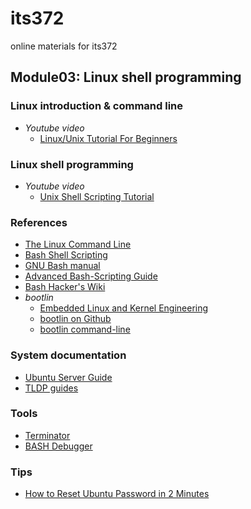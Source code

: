 # its372
online materials for its372


## Module03: Linux shell programming

### Linux introduction & command line

* _Youtube video_
  * [Linux/Unix Tutorial For Beginners](https://www.youtube.com/playlist?list=PLckPQEKYlbxebubMWdjcGR7K_ukm35ZjN)


### Linux shell programming

* _Youtube video_
  * [Unix Shell Scripting Tutorial](https://www.youtube.com/playlist?list=PL18DF64CBBAEAAE77)

### References
* [The Linux Command Line](http://linuxcommand.org/tlcl.php)
* [Bash Shell Scripting](https://en.wikibooks.org/wiki/Bash_Shell_Scripting)
* [GNU Bash manual](https://www.gnu.org/software/bash/manual/)
* [Advanced Bash-Scripting Guide](https://www.tldp.org/LDP/abs/html/)
* [Bash Hacker's Wiki](https://wiki-dev.bash-hackers.org)
* _bootlin_
  * [Embedded Linux and Kernel Engineering](https://bootlin.com/)
  * [bootlin on Github](https://github.com/bootlin/training-materials)
  * [bootlin command-line](https://bootlin.com/doc/legacy/command-line/)




### System documentation
* [Ubuntu Server Guide](https://help.ubuntu.com/lts/serverguide/index.html)
* [TLDP guides](https://www.tldp.org/guides.html)


### Tools
* [Terminator ](https://gnometerminator.blogspot.com/p/introduction.html)
* [BASH Debugger](http://bashdb.sourceforge.net/)

### Tips
* [How to Reset Ubuntu Password in 2 Minutes](https://itsfoss.com/how-to-hack-ubuntu-password/)


